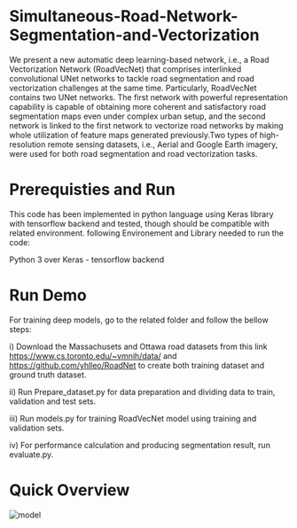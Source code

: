# Simultaneous-Road-Network-Segmentation-and-Vectorization

We present a new automatic deep learning-based network, i.e., a Road Vectorization Network (RoadVecNet) that comprises interlinked convolutional UNet networks to tackle road
segmentation and road vectorization challenges at the same time. Particularly, RoadVecNet contains two UNet networks. The first network with powerful representation capability
is capable of obtaining more coherent and satisfactory road segmentation maps even under complex urban setup, and the second network is linked to the first network to vectorize
road networks by making whole utilization of feature maps generated previously.Two types of high-resolution remote sensing datasets, i.e., Aerial and Google Earth imagery, were used for both road segmentation and road vectorization tasks.

# Prerequisties and Run

This code has been implemented in python language using Keras library with tensorflow backend and tested, though should be compatible with related environment. 
following Environement and Library needed to run the code:

Python 3 over Keras - tensorflow backend

# Run Demo

For training deep models, go to the related folder and follow the bellow steps:

i) Download the Massachusets and Ottawa road datasets from this link https://www.cs.toronto.edu/~vmnih/data/ and https://github.com/yhlleo/RoadNet to create both training dataset
and ground truth dataset.

ii) Run Prepare_dataset.py for data preparation and dividing data to train, validation and test sets.

iii) Run models.py for training RoadVecNet model using training and validation sets.

iv) For performance calculation and producing segmentation result, run evaluate.py.

# Quick Overview
![model](https://user-images.githubusercontent.com/51461267/129298467-d4b0254f-a5cf-46de-bdc3-019b7d311cd7.JPG)
